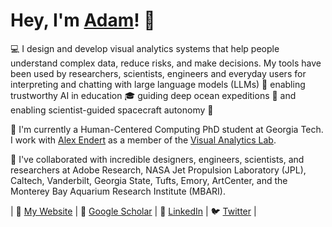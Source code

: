# Hey, I'm [Adam](https://adamcoscia.com)! 👋 

💻 I design and develop visual analytics systems that help people understand complex data, reduce risks, and make decisions. My tools have been used by researchers, scientists, engineers and everyday users for interpreting and chatting with large language models (LLMs) 🤖 enabling trustworthy AI in education 🎓 guiding deep ocean expeditions 🌊 and enabling scientist-guided spacecraft autonomy 🚀

🌱 I'm currently a Human-Centered Computing PhD student at Georgia Tech. I work with [Alex Endert](https://va.gatech.edu/endert/) as a member of the [Visual Analytics Lab](https://gtvalab.github.io/).

💞️ I've collaborated with incredible designers, engineers, scientists, and researchers at Adobe Research, NASA Jet Propulsion Laboratory (JPL), Caltech, Vanderbilt, Georgia State, Tufts, Emory, ArtCenter, and the Monterey Bay Aquarium Research Institute (MBARI).

| 🪪 [My Website](https://adamcoscia.com) | 📜 [Google Scholar](https://scholar.google.com/citations?hl=en&user=diVuti8AAAAJ) | 🤝 [LinkedIn](https://www.linkedin.com/in/adam-coscia/) | 🐦 [Twitter](https://twitter.com/AdamCoscia) |
